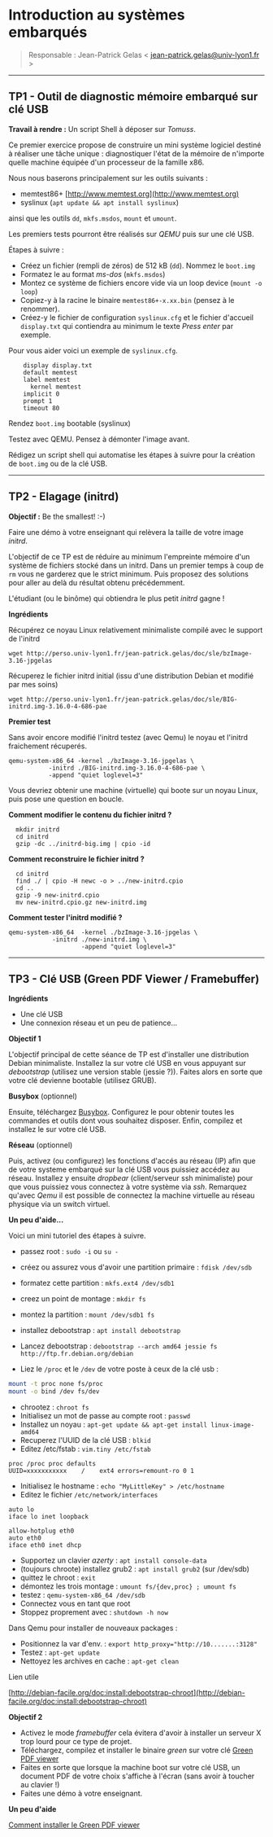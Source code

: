 
# Introduction au systèmes embarqués

> Responsable : Jean-Patrick Gelas < jean-patrick.gelas@univ-lyon1.fr >

- - - 

## TP1 - Outil de diagnostic mémoire embarqué sur clé USB

**Travail à rendre :** Un script Shell à déposer sur *Tomuss*.

Ce premier exercice propose de construire un mini système logiciel destiné à
réaliser une tâche unique : diagnostiquer l'état de la mémoire de n'importe
quelle machine équipée d'un processeur de la famille x86.

Nous nous baserons principalement sur les outils suivants :

  - memtest86+ [http://www.memtest.org](http://www.memtest.org)
  - syslinux (`apt update && apt install syslinux`)

ainsi que les outils `dd`, `mkfs.msdos`, `mount` et `umount`.

Les premiers tests pourront être réalisés sur *QEMU* puis sur une clé USB.

Étapes à suivre :

  - Créez un fichier (rempli de zéros) de 512 kB (`dd`). Nommez le `boot.img`
  - Formatez le au format *ms-dos* (`mkfs.msdos`)
  - Montez ce système de fichiers encore vide via un loop device (`mount -o loop`)
  - Copiez-y à la racine le binaire `memtest86+-x.xx.bin` (pensez à le renommer).
  - Créez-y le fichier de configuration `syslinux.cfg` et le fichier d'accueil
    `display.txt` qui contiendra au minimum le texte *Press enter* par exemple.

Pour vous aider voici un exemple de `syslinux.cfg`.

```
    display display.txt
    default memtest
    label memtest
      kernel memtest
    implicit 0
    prompt 1
    timeout 80
```

Rendez `boot.img` bootable (syslinux)

Testez avec QEMU. Pensez à démonter l'image avant.

Rédigez un script shell qui automatise les étapes à suivre pour la création de
`boot.img` ou de la clé USB.

- - - 

## TP2 - Elagage (initrd)

**Objectif :** Be the smallest! :-)

Faire une démo à votre enseignant qui relèvera la taille de votre image *initrd*.

L'objectif de ce TP est de réduire au minimum l'empreinte mémoire d'un système
de fichiers stocké dans un initrd. Dans un premier temps à coup de `rm` vous ne
garderez que le strict minimum. Puis proposez des solutions pour aller au delà
du résultat obtenu précédemment.

L'étudiant (ou le binôme) qui obtiendra le plus petit *initrd* gagne !

**Ingrédients**

Récupérez ce noyau Linux relativement minimaliste compilé avec le support
de l'initrd

`wget http://perso.univ-lyon1.fr/jean-patrick.gelas/doc/sle/bzImage-3.16-jpgelas`

Récuperez le fichier initrd initial (issu d'une distribution Debian et modifié par mes soins)

`wget http://perso.univ-lyon1.fr/jean-patrick.gelas/doc/sle/BIG-initrd.img-3.16.0-4-686-pae` 

**Premier test**

Sans avoir encore modifié l'initrd testez (avec Qemu) le noyau et l'initrd
fraichement récuperés.  

```
qemu-system-x86_64 -kernel ./bzImage-3.16-jpgelas \
           -initrd ./BIG-initrd.img-3.16.0-4-686-pae \
           -append "quiet loglevel=3"
```

Vous devriez obtenir une machine (virtuelle) qui boote sur un noyau Linux, puis
pose une question en boucle.

**Comment modifier le contenu du fichier initrd ?**

```
  mkdir initrd
  cd initrd
  gzip -dc ../initrd-big.img | cpio -id
```
**Comment reconstruire le fichier initrd ?**

```
  cd initrd
  find ./ | cpio -H newc -o > ../new-initrd.cpio
  cd ..
  gzip -9 new-initrd.cpio
  mv new-initrd.cpio.gz new-initrd.img
```

**Comment tester l'initrd modifié ?**

```
qemu-system-x86_64  -kernel ./bzImage-3.16-jpgelas \                   
            -initrd ./new-initrd.img \
                    -append "quiet loglevel=3"
```

- - -

 

## TP3 - Clé USB (Green PDF Viewer / Framebuffer)

**Ingrédients**

 - Une clé USB
 - Une connexion réseau et un peu de patience...

**Objectif 1**

L'objectif principal de cette séance de TP est d'installer une distribution
Debian minimaliste. Installez la sur votre clé USB en vous appuyant sur
*debootstrap* (utilisez une version stable (jessie ?)). Faites alors en sorte
que votre clé devienne bootable (utilisez GRUB).  

**Busybox** (optionnel)

Ensuite, téléchargez [Busybox](http://www.busybox.net). Configurez le pour
obtenir toutes les commandes et outils dont vous souhaitez disposer. Enfin,
compilez et installez le sur votre clé USB.  

**Réseau** (optionnel)

Puis, activez (ou configurez) les fonctions d'accés au réseau (IP) afin que de
votre systeme embarqué sur la clé USB vous puissiez accédez au réseau.
Installez y ensuite *dropbear* (client/serveur ssh minimaliste) pour que vous
puissiez vous connectez à votre système via *ssh*. Remarquez qu'avec *Qemu* il
est possible de connectez la machine virtuelle au réseau physique via un switch
virtuel.

**Un peu d'aide...**

Voici un mini tutoriel des étapes à suivre.

  -  passez root : `sudo -i` ou `su -`
  -  créez ou assurez vous d'avoir une partition primaire : `fdisk /dev/sdb`
  -  formatez cette partition : `mkfs.ext4 /dev/sdb1`
  -  creez un point de montage : `mkdir fs`
  -  montez la partition : `mount /dev/sdb1 fs`
  -  installez debootstrap : `apt install debootstrap`
  -  Lancez debootstrap : `debootstrap --arch amd64 jessie fs http://ftp.fr.debian.org/debian`
   
  -  Liez le `/proc` et le `/dev` de votre poste à ceux de la clé usb :

```sh
mount -t proc none fs/proc
mount -o bind /dev fs/dev
```

  - chrootez : `chroot fs`
  - Initialisez un mot de passe au compte root : `passwd`
  - Installez un noyau : `apt-get update && apt-get install linux-image-amd64`
  - Recuperez l'UUID de la clé USB : `blkid`
  - Editez /etc/fstab : `vim.tiny /etc/fstab`

```
proc /proc proc defaults
UUID=xxxxxxxxxxx    /    ext4 errors=remount-ro 0 1
```

  - Initialisez le hostname : `echo "MyLittleKey" > /etc/hostname`
  - Editez le fichier `/etc/network/interfaces`

```
auto lo
iface lo inet loopback

allow-hotplug eth0
auto eth0
iface eth0 inet dhcp
```

   - Supportez un clavier *azerty* : `apt install console-data`
   - (toujours chroote) installez grub2 : `apt install grub2` (sur /dev/sdb)
   - quittez le chroot : `exit`
   - démontez les trois montage : `umount fs/{dev,proc} ; umount fs`
   - testez : `qemu-system-x86_64 /dev/sdb`
   - Connectez vous en tant que root
   - Stoppez proprement avec : `shutdown -h now`

Dans Qemu pour installer de nouveaux packages :

   - Positionnez la var d'env. : `export http_proxy="http://10.......:3128"`
   - Testez : `apt-get update`
   - Nettoyez les archives en cache : `apt-get clean` 

Lien utile

[http://debian-facile.org/doc:install:debootstrap-chroot](http://debian-facile.org/doc:install:debootstrap-chroot)


**Objectif 2**

  - Activez le mode *framebuffer* cela évitera d'avoir à installer un serveur X trop lourd pour ce type de projet.
  - Téléchargez, compilez et installer le binaire *green* sur votre clé [Green PDF viewer](https://github.com/schandinat/green)
  - Faites en sorte que lorsque la machine boot sur votre clé USB, un document
    PDF de votre choix s'affiche à l'écran (sans avoir à toucher au clavier !)
  - Faites une démo à votre enseignant.

**Un peu d'aide**

[Comment installer le Green PDF viewer](https://blog.madadipouya.com/2018/01/29/how-to-install-green-pdf-viewer-on-ubuntu-16-04/)


